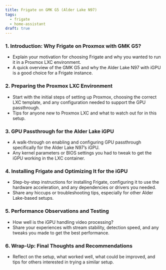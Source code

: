 ```yaml
---
title: Frigate on GMK G5 (Alder Lake N97)
tags:
  - frigate
  - home-assistant
draft: true
---
```

### 1. **Introduction: Why Frigate on Proxmox with GMK G5?**

- Explain your motivation for choosing Frigate and why you wanted to run it in a Proxmox LXC environment.
- A quick overview of the GMK G5 and why the Alder Lake N97 with iGPU is a good choice for a Frigate instance.

### 2. **Preparing the Proxmox LXC Environment**

- Start with the initial steps of setting up Proxmox, choosing the correct LXC template, and any configuration needed to support the GPU passthrough.
- Tips for anyone new to Proxmox LXC and what to watch out for in this setup.

### 3. **GPU Passthrough for the Alder Lake iGPU**

- A walk-through on enabling and configuring GPU passthrough specifically for the Alder Lake N97’s iGPU.
- Any kernel parameters or BIOS settings you had to tweak to get the iGPU working in the LXC container.

### 4. **Installing Frigate and Optimizing It for the iGPU**

- Step-by-step instructions for installing Frigate, configuring it to use the hardware acceleration, and any dependencies or drivers you needed.
- Share any hiccups or troubleshooting tips, especially for other Alder Lake-based setups.

### 5. **Performance Observations and Testing**

- How well is the iGPU handling video processing?
- Share your experiences with stream stability, detection speed, and any tweaks you made to get the best performance.

### 6. **Wrap-Up: Final Thoughts and Recommendations**

- Reflect on the setup, what worked well, what could be improved, and tips for others interested in trying a similar setup.
